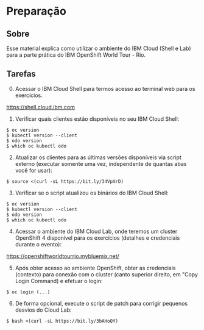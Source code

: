 # Preparação

## Sobre

Esse material explica como utilizar o ambiente do IBM Cloud (Shell e Lab) para a parte prática do IBM OpenShift World Tour - Rio.

## Tarefas

0. Acessar o IBM Cloud Shell para termos acesso ao terminal web para os exercícios.

https://shell.cloud.ibm.com

1. Verificar quais clientes estão disponíveis no seu IBM Cloud Shell:

```
$ oc version
$ kubectl version --client
$ odo version
$ which oc kubectl odo
```

2. Atualizar os clientes para as últimas versões disponíveis via script externo (executar somente uma vez, independente de quantas abas você for usar):

```
$ source <(curl -sL https://bit.ly/34VpXrD)
```

3. Verificar se o script atualizou os binários do IBM Cloud Shell:

```
$ oc version
$ kubectl version --client
$ odo version
$ which oc kubectl odo
```

4. Acessar o ambiente do IBM Cloud Lab, onde teremos um cluster OpenShift 4 disponível para os exercícios (detalhes e credenciais durante o evento):

https://openshiftworldtourrio.mybluemix.net/

5. Após obter acesso ao ambiente OpenShift, obter as credenciais (contexto) para conexão com o cluster (canto superior direito, em "Copy Login Command) e efetuar o login:

```
$ oc login (...)
```

6. De forma opcional, execute o script de patch para corrigir pequenos desvios do Cloud Lab:

```
$ bash <(curl -sL https://bit.ly/3bAHoQY)
```
